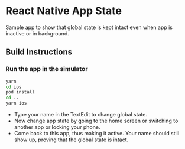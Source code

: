 # React Native App State

Sample app to show that global state is kept intact even when app is inactive or
in background.

## Build Instructions

### Run the app in the simulator

```bash
yarn
cd ios
pod install
cd ..
yarn ios
```

-   Type your name in the TextEdit to change global state.
-   Now change app state by going to the home screen or switching to another app
    or locking your phone.
-   Come back to this app, thus making it active. Your name should still show
    up, proving that the global state is intact.
